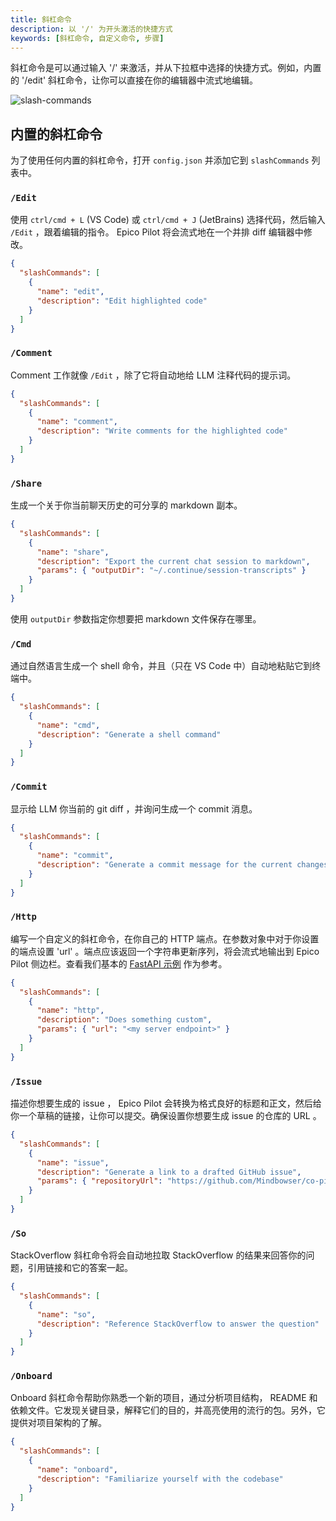 ```yaml
---
title: 斜杠命令
description: 以 '/' 为开头激活的快捷方式
keywords: [斜杠命令, 自定义命令, 步骤]
---
```


斜杠命令是可以通过输入 '/' 来激活，并从下拉框中选择的快捷方式。例如，内置的 '/edit' 斜杠命令，让你可以直接在你的编辑器中流式地编辑。

![slash-commands](/img/slash-commands.png)

## 内置的斜杠命令

为了使用任何内置的斜杠命令，打开 `config.json` 并添加它到 `slashCommands` 列表中。

### `/Edit`

使用 `ctrl/cmd + L` (VS Code) 或 `ctrl/cmd + J` (JetBrains) 选择代码，然后输入 `/Edit` ，跟着编辑的指令。 Epico Pilot 将会流式地在一个并排 diff 编辑器中修改。

```json title="config.json"
{
  "slashCommands": [
    {
      "name": "edit",
      "description": "Edit highlighted code"
    }
  ]
}
```

### `/Comment`

Comment 工作就像 `/Edit` ，除了它将自动地给 LLM 注释代码的提示词。

```json title="config.json"
{
  "slashCommands": [
    {
      "name": "comment",
      "description": "Write comments for the highlighted code"
    }
  ]
}
```

### `/Share`

生成一个关于你当前聊天历史的可分享的 markdown 副本。

```json title="config.json"
{
  "slashCommands": [
    {
      "name": "share",
      "description": "Export the current chat session to markdown",
      "params": { "outputDir": "~/.continue/session-transcripts" }
    }
  ]
}
```

使用 `outputDir` 参数指定你想要把 markdown 文件保存在哪里。

### `/Cmd`

通过自然语言生成一个 shell 命令，并且（只在 VS Code 中）自动地粘贴它到终端中。

```json title="config.json"
{
  "slashCommands": [
    {
      "name": "cmd",
      "description": "Generate a shell command"
    }
  ]
}
```

### `/Commit`

显示给 LLM 你当前的 git diff ，并询问生成一个 commit 消息。

```json title="config.json"
{
  "slashCommands": [
    {
      "name": "commit",
      "description": "Generate a commit message for the current changes"
    }
  ]
}
```

### `/Http`

编写一个自定义的斜杠命令，在你自己的 HTTP 端点。在参数对象中对于你设置的端点设置 'url' 。端点应该返回一个字符串更新序列，将会流式地输出到 Epico Pilot 侧边栏。查看我们基本的 [FastAPI 示例](https://github.com/Mindbowser/co-pilot/blob/74002369a5e435735b83278fb965e004ae38a97d/core/context/providers/context_provider_server.py#L34-L45) 作为参考。

```json title="config.json"
{
  "slashCommands": [
    {
      "name": "http",
      "description": "Does something custom",
      "params": { "url": "<my server endpoint>" }
    }
  ]
}
```

### `/Issue`

描述你想要生成的 issue ， Epico Pilot 会转换为格式良好的标题和正文，然后给你一个草稿的链接，让你可以提交。确保设置你想要生成 issue 的仓库的 URL 。

```json title="config.json"
{
  "slashCommands": [
    {
      "name": "issue",
      "description": "Generate a link to a drafted GitHub issue",
      "params": { "repositoryUrl": "https://github.com/Mindbowser/co-pilot" }
    }
  ]
}
```

### `/So`

StackOverflow 斜杠命令将会自动地拉取 StackOverflow 的结果来回答你的问题，引用链接和它的答案一起。

```json title="config.json"
{
  "slashCommands": [
    {
      "name": "so",
      "description": "Reference StackOverflow to answer the question"
    }
  ]
}
```

### `/Onboard`

Onboard 斜杠命令帮助你熟悉一个新的项目，通过分析项目结构， README 和依赖文件。它发现关键目录，解释它们的目的，并高亮使用的流行的包。另外，它提供对项目架构的了解。

```json title="config.json"
{
  "slashCommands": [
    {
      "name": "onboard",
      "description": "Familiarize yourself with the codebase"
    }
  ]
}
```
